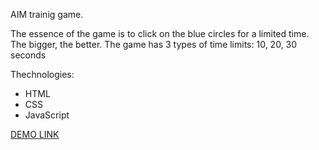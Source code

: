 AIM trainig game.

The essence of the game is to click on the blue circles for a limited time. The bigger, the better. The game has 3 types of time limits: 10, 20, 30 seconds

Thechnologies:
- HTML
- CSS
- JavaScript

[DEMO LINK](https://partnersinbahamas.github.io/as-osu-game/)
